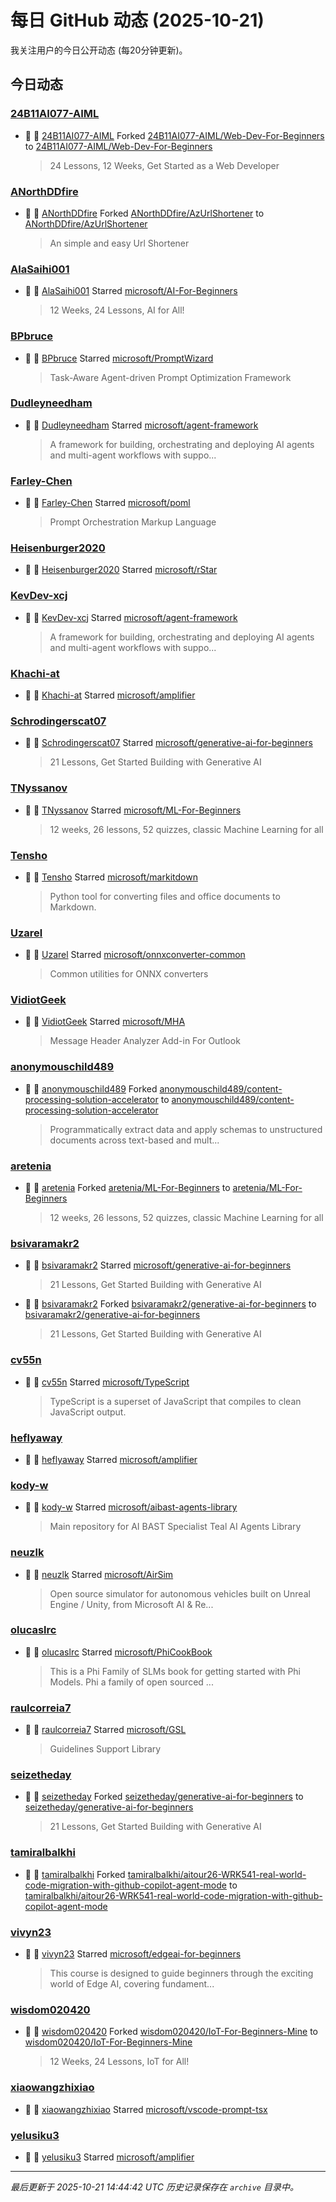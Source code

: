 # 每日 GitHub 动态 (2025-10-21)

我关注用户的今日公开动态 (每20分钟更新)。

## 今日动态

### [24B11AI077-AIML](https://github.com/24B11AI077-AIML)
- 🍴 👤 [24B11AI077-AIML](https://github.com/24B11AI077-AIML) Forked [24B11AI077-AIML/Web-Dev-For-Beginners](https://github.com/24B11AI077-AIML/Web-Dev-For-Beginners) to [24B11AI077-AIML/Web-Dev-For-Beginners](https://github.com/24B11AI077-AIML/Web-Dev-For-Beginners)
  > 24 Lessons, 12 Weeks, Get Started as a Web Developer

### [ANorthDDfire](https://github.com/ANorthDDfire)
- 🍴 👤 [ANorthDDfire](https://github.com/ANorthDDfire) Forked [ANorthDDfire/AzUrlShortener](https://github.com/ANorthDDfire/AzUrlShortener) to [ANorthDDfire/AzUrlShortener](https://github.com/ANorthDDfire/AzUrlShortener)
  > An simple and easy Url Shortener

### [AlaSaihi001](https://github.com/AlaSaihi001)
- 🌟 👤 [AlaSaihi001](https://github.com/AlaSaihi001) Starred [microsoft/AI-For-Beginners](https://github.com/microsoft/AI-For-Beginners)
  > 12 Weeks, 24 Lessons, AI for All!

### [BPbruce](https://github.com/BPbruce)
- 🌟 👤 [BPbruce](https://github.com/BPbruce) Starred [microsoft/PromptWizard](https://github.com/microsoft/PromptWizard)
  > Task-Aware Agent-driven Prompt Optimization Framework

### [Dudleyneedham](https://github.com/Dudleyneedham)
- 🌟 👤 [Dudleyneedham](https://github.com/Dudleyneedham) Starred [microsoft/agent-framework](https://github.com/microsoft/agent-framework)
  > A framework for building, orchestrating and deploying AI agents and multi-agent workflows with suppo...

### [Farley-Chen](https://github.com/Farley-Chen)
- 🌟 👤 [Farley-Chen](https://github.com/Farley-Chen) Starred [microsoft/poml](https://github.com/microsoft/poml)
  > Prompt Orchestration Markup Language

### [Heisenburger2020](https://github.com/Heisenburger2020)
- 🌟 👤 [Heisenburger2020](https://github.com/Heisenburger2020) Starred [microsoft/rStar](https://github.com/microsoft/rStar)

### [KevDev-xcj](https://github.com/KevDev-xcj)
- 🌟 👤 [KevDev-xcj](https://github.com/KevDev-xcj) Starred [microsoft/agent-framework](https://github.com/microsoft/agent-framework)
  > A framework for building, orchestrating and deploying AI agents and multi-agent workflows with suppo...

### [Khachi-at](https://github.com/Khachi-at)
- 🌟 👤 [Khachi-at](https://github.com/Khachi-at) Starred [microsoft/amplifier](https://github.com/microsoft/amplifier)

### [Schrodingerscat07](https://github.com/Schrodingerscat07)
- 🌟 👤 [Schrodingerscat07](https://github.com/Schrodingerscat07) Starred [microsoft/generative-ai-for-beginners](https://github.com/microsoft/generative-ai-for-beginners)
  > 21 Lessons, Get Started Building with Generative AI 

### [TNyssanov](https://github.com/TNyssanov)
- 🌟 👤 [TNyssanov](https://github.com/TNyssanov) Starred [microsoft/ML-For-Beginners](https://github.com/microsoft/ML-For-Beginners)
  > 12 weeks, 26 lessons, 52 quizzes, classic Machine Learning for all

### [Tensho](https://github.com/Tensho)
- 🌟 👤 [Tensho](https://github.com/Tensho) Starred [microsoft/markitdown](https://github.com/microsoft/markitdown)
  > Python tool for converting files and office documents to Markdown.

### [Uzarel](https://github.com/Uzarel)
- 🌟 👤 [Uzarel](https://github.com/Uzarel) Starred [microsoft/onnxconverter-common](https://github.com/microsoft/onnxconverter-common)
  > Common utilities for ONNX converters

### [VidiotGeek](https://github.com/VidiotGeek)
- 🌟 👤 [VidiotGeek](https://github.com/VidiotGeek) Starred [microsoft/MHA](https://github.com/microsoft/MHA)
  > Message Header Analyzer Add-in For Outlook

### [anonymouschild489](https://github.com/anonymouschild489)
- 🍴 👤 [anonymouschild489](https://github.com/anonymouschild489) Forked [anonymouschild489/content-processing-solution-accelerator](https://github.com/anonymouschild489/content-processing-solution-accelerator) to [anonymouschild489/content-processing-solution-accelerator](https://github.com/anonymouschild489/content-processing-solution-accelerator)
  > Programmatically extract data and apply schemas to unstructured documents across text-based and mult...

### [aretenia](https://github.com/aretenia)
- 🍴 👤 [aretenia](https://github.com/aretenia) Forked [aretenia/ML-For-Beginners](https://github.com/aretenia/ML-For-Beginners) to [aretenia/ML-For-Beginners](https://github.com/aretenia/ML-For-Beginners)
  > 12 weeks, 26 lessons, 52 quizzes, classic Machine Learning for all

### [bsivaramakr2](https://github.com/bsivaramakr2)
- 🌟 👤 [bsivaramakr2](https://github.com/bsivaramakr2) Starred [microsoft/generative-ai-for-beginners](https://github.com/microsoft/generative-ai-for-beginners)
  > 21 Lessons, Get Started Building with Generative AI 
- 🍴 👤 [bsivaramakr2](https://github.com/bsivaramakr2) Forked [bsivaramakr2/generative-ai-for-beginners](https://github.com/bsivaramakr2/generative-ai-for-beginners) to [bsivaramakr2/generative-ai-for-beginners](https://github.com/bsivaramakr2/generative-ai-for-beginners)
  > 21 Lessons, Get Started Building with Generative AI 

### [cv55n](https://github.com/cv55n)
- 🌟 👤 [cv55n](https://github.com/cv55n) Starred [microsoft/TypeScript](https://github.com/microsoft/TypeScript)
  > TypeScript is a superset of JavaScript that compiles to clean JavaScript output.

### [heflyaway](https://github.com/heflyaway)
- 🌟 👤 [heflyaway](https://github.com/heflyaway) Starred [microsoft/amplifier](https://github.com/microsoft/amplifier)

### [kody-w](https://github.com/kody-w)
- 🌟 👤 [kody-w](https://github.com/kody-w) Starred [microsoft/aibast-agents-library](https://github.com/microsoft/aibast-agents-library)
  > Main repository for AI BAST Specialist Teal AI Agents Library

### [neuzlk](https://github.com/neuzlk)
- 🌟 👤 [neuzlk](https://github.com/neuzlk) Starred [microsoft/AirSim](https://github.com/microsoft/AirSim)
  > Open source simulator for autonomous vehicles built on Unreal Engine / Unity, from Microsoft AI & Re...

### [olucaslrc](https://github.com/olucaslrc)
- 🌟 👤 [olucaslrc](https://github.com/olucaslrc) Starred [microsoft/PhiCookBook](https://github.com/microsoft/PhiCookBook)
  > This is a Phi Family of SLMs book for getting started with Phi Models. Phi a family of open sourced ...

### [raulcorreia7](https://github.com/raulcorreia7)
- 🌟 👤 [raulcorreia7](https://github.com/raulcorreia7) Starred [microsoft/GSL](https://github.com/microsoft/GSL)
  > Guidelines Support Library

### [seizetheday](https://github.com/seizetheday)
- 🍴 👤 [seizetheday](https://github.com/seizetheday) Forked [seizetheday/generative-ai-for-beginners](https://github.com/seizetheday/generative-ai-for-beginners) to [seizetheday/generative-ai-for-beginners](https://github.com/seizetheday/generative-ai-for-beginners)
  > 21 Lessons, Get Started Building with Generative AI 

### [tamiralbalkhi](https://github.com/tamiralbalkhi)
- 🍴 👤 [tamiralbalkhi](https://github.com/tamiralbalkhi) Forked [tamiralbalkhi/aitour26-WRK541-real-world-code-migration-with-github-copilot-agent-mode](https://github.com/tamiralbalkhi/aitour26-WRK541-real-world-code-migration-with-github-copilot-agent-mode) to [tamiralbalkhi/aitour26-WRK541-real-world-code-migration-with-github-copilot-agent-mode](https://github.com/tamiralbalkhi/aitour26-WRK541-real-world-code-migration-with-github-copilot-agent-mode)

### [vivyn23](https://github.com/vivyn23)
- 🌟 👤 [vivyn23](https://github.com/vivyn23) Starred [microsoft/edgeai-for-beginners](https://github.com/microsoft/edgeai-for-beginners)
  > This course is designed to guide beginners through the exciting world of Edge AI, covering fundament...

### [wisdom020420](https://github.com/wisdom020420)
- 🍴 👤 [wisdom020420](https://github.com/wisdom020420) Forked [wisdom020420/IoT-For-Beginners-Mine](https://github.com/wisdom020420/IoT-For-Beginners-Mine) to [wisdom020420/IoT-For-Beginners-Mine](https://github.com/wisdom020420/IoT-For-Beginners-Mine)
  > 12 Weeks, 24 Lessons, IoT for All!

### [xiaowangzhixiao](https://github.com/xiaowangzhixiao)
- 🌟 👤 [xiaowangzhixiao](https://github.com/xiaowangzhixiao) Starred [microsoft/vscode-prompt-tsx](https://github.com/microsoft/vscode-prompt-tsx)

### [yelusiku3](https://github.com/yelusiku3)
- 🌟 👤 [yelusiku3](https://github.com/yelusiku3) Starred [microsoft/amplifier](https://github.com/microsoft/amplifier)


---
*最后更新于 2025-10-21 14:44:42 UTC*
*历史记录保存在 `archive` 目录中。*
